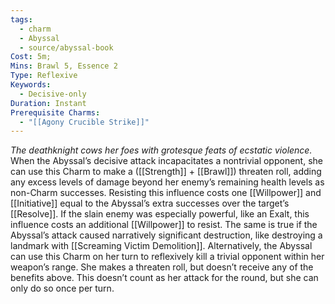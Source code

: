 ```yaml
---
tags:
  - charm
  - Abyssal
  - source/abyssal-book
Cost: 5m; 
Mins: Brawl 5, Essence 2
Type: Reflexive
Keywords:
  - Decisive-only
Duration: Instant
Prerequisite Charms:
  - "[[Agony Crucible Strike]]"
---
```

*The deathknight cows her foes with grotesque feats of ecstatic violence.*
When the Abyssal’s decisive attack incapacitates a nontrivial opponent, she can use this Charm to make a ([[Strength]] + [[Brawl]]) threaten roll, adding any excess levels of damage beyond her enemy’s remaining health levels as non-Charm successes. Resisting this influence costs one [[Willpower]] and [[Initiative]] equal to the Abyssal’s extra successes over the target’s [[Resolve]]. If the slain enemy was especially powerful, like an Exalt, this influence costs an additional [[Willpower]] to resist. The same is true if the Abyssal’s attack caused narratively significant destruction, like destroying a landmark with [[Screaming Victim Demolition]].
Alternatively, the Abyssal can use this Charm on her turn to reflexively kill a trivial opponent within her weapon’s range. She makes a threaten roll, but doesn’t receive any of the benefits above. This doesn’t count as her attack for the round, but she can only do so once per turn.